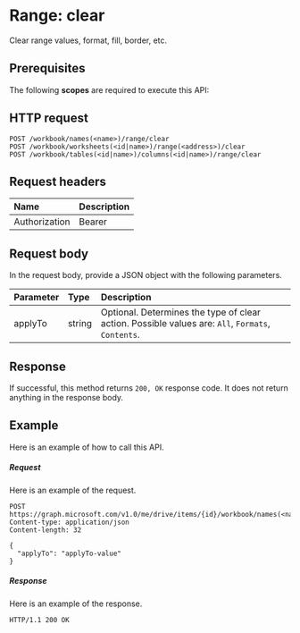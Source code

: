 # Range: clear

Clear range values, format, fill, border, etc.
## Prerequisites
The following **scopes** are required to execute this API: 
## HTTP request
<!-- { "blockType": "ignored" } -->
```http
POST /workbook/names(<name>)/range/clear
POST /workbook/worksheets(<id|name>)/range(<address>)/clear
POST /workbook/tables(<id|name>)/columns(<id|name>)/range/clear

```
## Request headers
| Name       | Description|
|:---------------|:----------|
| Authorization  | Bearer <code>|


## Request body
In the request body, provide a JSON object with the following parameters.

| Parameter	   | Type	|Description|
|:---------------|:--------|:----------|
|applyTo|string|Optional. Determines the type of clear action.  Possible values are: `All`, `Formats`, `Contents`.|

## Response
If successful, this method returns `200, OK` response code. It does not return anything in the response body.

## Example
Here is an example of how to call this API.
##### Request
Here is an example of the request.
<!-- {
  "blockType": "request",
  "name": "range_clear"
}-->
```http
POST https://graph.microsoft.com/v1.0/me/drive/items/{id}/workbook/names(<name>)/range/clear
Content-type: application/json
Content-length: 32

{
  "applyTo": "applyTo-value"
}
```

##### Response
Here is an example of the response. 
<!-- {
  "blockType": "response",
  "truncated": true,
  "@odata.type": "microsoft.graph.none"
} -->
```http
HTTP/1.1 200 OK
```

<!-- uuid: 8fcb5dbc-d5aa-4681-8e31-b001d5168d79
2015-10-25 14:57:30 UTC -->
<!-- {
  "type": "#page.annotation",
  "description": "Range: clear",
  "keywords": "",
  "section": "documentation",
  "tocPath": ""
}-->